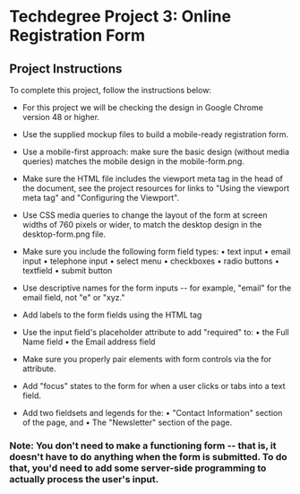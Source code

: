 # Techdegree Project 3: Online Registration Form

## Project Instructions

To complete this project, follow the instructions below:

- For this project we will be checking the design in Google Chrome version 48 or higher.
- Use the supplied mockup files to build a mobile-ready registration form.
- Use a mobile-first approach: make sure the basic design (without media queries) matches the mobile design in the mobile-form.png.
- Make sure the HTML file includes the viewport meta tag in the head of the document, see the project resources for links to "Using the viewport meta tag" and "Configuring the Viewport".
	
- Use CSS media queries to change the layout of the form at screen widths of 760 pixels or wider, to match the desktop design in the desktop-form.png file.

- Make sure you include the following form field types:
	•	text input
	•	email input
	•	telephone input
	•	select menu
	•	checkboxes
	•	radio buttons
	•	textfield
	•	submit button

- Use descriptive names for the form inputs -- for example, "email" for the email field, not "e" or "xyz."
- Add labels to the form fields using the HTML <label> tag

- Use the input field's placeholder attribute to add "required" to:
	•	the Full Name field
	•	the Email address field

- Make sure you properly pair <label> elements with form controls via the for attribute.
- Add "focus" states to the form for when a user clicks or tabs into a text field.

- Add two fieldsets and legends for the:
	•	"Contact Information" section of the page, and
	•	The "Newsletter" section of the page.

### Note: You don't need to make a functioning form -- that is, it doesn't have to do anything when the form is submitted. To do that, you'd need to add some server-side programming to actually process the user's input.
